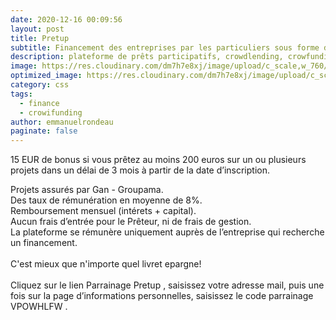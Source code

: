 ```yaml
---
date: 2020-12-16 00:09:56
layout: post
title: Pretup
subtitle: Financement des entreprises par les particuliers sous forme de prets rémunérés
description: plateforme de prêts participatifs, crowdlending, crowfunding
image: https://res.cloudinary.com/dm7h7e8xj/image/upload/c_scale,w_760/v1506079212/jekflix-capa_vfhuzh.png
optimized_image: https://res.cloudinary.com/dm7h7e8xj/image/upload/c_scale,w_380/v1506079212/jekflix-capa_vfhuzh.png
category: css
tags:
  - finance
  - crowifunding
author: emmanuelrondeau
paginate: false
---
```

15 EUR de bonus si vous prêtez au moins 200 euros sur un ou plusieurs projets dans un délai de 3 mois à partir de la date d’inscription.

Projets assurés par Gan - Groupama.\
Des taux de rémunération en moyenne de 8%.\
Remboursement mensuel (intérets + capital).\
Aucun frais d’entrée pour le Prêteur, ni de frais de gestion.\
La plateforme se rémunère uniquement auprès de l’entreprise qui recherche un financement.\
\
C'est mieux que n'importe quel livret epargne!\
\
Cliquez sur le lien Parrainage Pretup , saisissez votre adresse mail, puis une fois sur la page d’informations personnelles, saisissez le code parrainage VPOWHLFW .